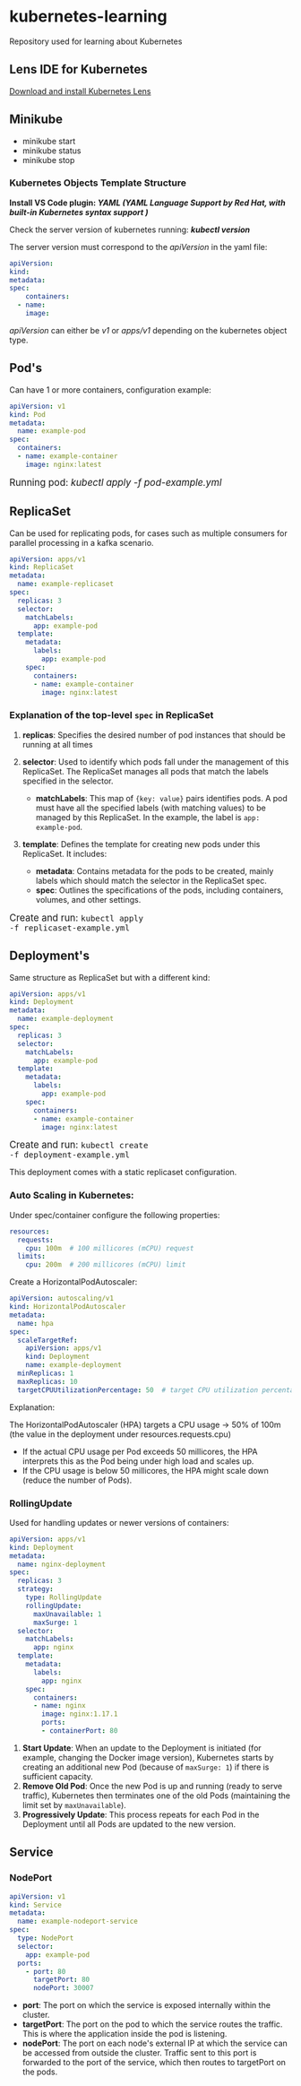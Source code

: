 # kubernetes-learning
Repository used for learning about Kubernetes

## Lens IDE for Kubernetes
[Download and install Kubernetes Lens](https://k8slens.dev/)

## Minikube
- minikube start
- minikube status
- minikube stop

### Kubernetes Objects Template Structure

**Install VS Code plugin: _YAML (YAML Language Support by Red Hat, with built-in Kubernetes syntax support
)_**

Check the server version of kubernetes running: **_kubectl version_** 

The server version must correspond to the _apiVersion_ in the yaml file:

```yaml
apiVersion:
kind: 
metadata:
spec:
    containers:
  - name: 
    image:
```
_apiVersion_ can either be _v1_ or _apps/v1_ depending on the kubernetes object type.

## Pod's

Can have 1 or more containers, configuration example:

```yaml
apiVersion: v1
kind: Pod
metadata:
  name: example-pod
spec:
  containers:
  - name: example-container
    image: nginx:latest
```

<span style="font-size: larger;">Running pod: <em>kubectl apply -f pod-example.yml</em></span>


## ReplicaSet

Can be used for replicating pods, for cases such as  multiple consumers for parallel processing in a kafka scenario.


```yaml
apiVersion: apps/v1
kind: ReplicaSet
metadata:
  name: example-replicaset
spec:
  replicas: 3
  selector:
    matchLabels:
      app: example-pod
  template:
    metadata:
      labels:
        app: example-pod
    spec:
      containers:
      - name: example-container
        image: nginx:latest
```
### Explanation of the top-level `spec` in ReplicaSet

1. **replicas**: Specifies the desired number of pod instances that should be running at all times

2. **selector**: Used to identify which pods fall under the management of this ReplicaSet. The ReplicaSet manages all pods that match the labels specified in the selector.

   - **matchLabels**: This map of `{key: value}` pairs identifies pods. A pod must have all the specified labels (with matching values) to be managed by this ReplicaSet. In the example, the label is `app: example-pod`.

3. **template**: Defines the template for creating new pods under this ReplicaSet. It includes:
   - **metadata**: Contains metadata for the pods to be created, mainly labels which should match the selector in the ReplicaSet spec.
   - **spec**: Outlines the specifications of the pods, including containers, volumes, and other settings.

<span style="font-size: larger;">Create and run: <code>kubectl apply -f replicaset-example.yml</code></span>

## Deployment's
Same structure as ReplicaSet but with a different kind:
```yaml
apiVersion: apps/v1
kind: Deployment
metadata:
  name: example-deployment
spec:
  replicas: 3
  selector:
    matchLabels:
      app: example-pod
  template:
    metadata:
      labels:
        app: example-pod
    spec:
      containers:
      - name: example-container
        image: nginx:latest
```
<span style="font-size: larger;">Create and run: <code>kubectl create -f deployment-example.yml</code></span>

This deployment comes with a static replicaset configuration. 

### Auto Scaling in Kubernetes:

Under spec/container configure the following properties:

```yaml
resources:
  requests:
    cpu: 100m  # 100 millicores (mCPU) request
  limits:
    cpu: 200m  # 200 millicores (mCPU) limit
```

Create a HorizontalPodAutoscaler:
```yaml
apiVersion: autoscaling/v1
kind: HorizontalPodAutoscaler
metadata:
  name: hpa
spec:
  scaleTargetRef:
    apiVersion: apps/v1
    kind: Deployment
    name: example-deployment
  minReplicas: 1
  maxReplicas: 10
  targetCPUUtilizationPercentage: 50  # target CPU utilization percentage
```

Explanation:

The HorizontalPodAutoscaler (HPA) targets a CPU usage -> 50% of 100m (the value in the deployment under resources.requests.cpu)
- If the actual CPU usage per Pod exceeds 50 millicores, the HPA interprets this as the Pod being under high load and scales up.  
- If the CPU usage is below 50 millicores, the HPA might scale down (reduce the number of Pods).

### RollingUpdate

Used for handling updates or newer versions of containers:

```yaml
apiVersion: apps/v1
kind: Deployment
metadata:
  name: nginx-deployment
spec:
  replicas: 3
  strategy:
    type: RollingUpdate
    rollingUpdate:
      maxUnavailable: 1
      maxSurge: 1
  selector:
    matchLabels:
      app: nginx
  template:
    metadata:
      labels:
        app: nginx
    spec:
      containers:
      - name: nginx
        image: nginx:1.17.1
        ports:
        - containerPort: 80
```

1. **Start Update**: When an update to the Deployment is initiated (for example, changing the Docker image version), Kubernetes starts by creating an additional new Pod (because of `maxSurge: 1`) if there is sufficient capacity.
2. **Remove Old Pod**: Once the new Pod is up and running (ready to serve traffic), Kubernetes then terminates one of the old Pods (maintaining the limit set by `maxUnavailable`).
3. **Progressively Update**: This process repeats for each Pod in the Deployment until all Pods are updated to the new version.

## Service

### NodePort

```yaml
apiVersion: v1
kind: Service
metadata:
  name: example-nodeport-service
spec:
  type: NodePort
  selector:
    app: example-pod
  ports:
    - port: 80
      targetPort: 80
      nodePort: 30007
```
- **port**: The port on which the service is exposed internally within the cluster. 
- **targetPort**: The port on the pod to which the service routes the traffic. This is where the application inside the pod is listening.
- **nodePort**: The port on each node's external IP at which the service can be accessed from outside the cluster. Traffic sent to this port is forwarded to the port of the service, which then routes to targetPort on the pods.

